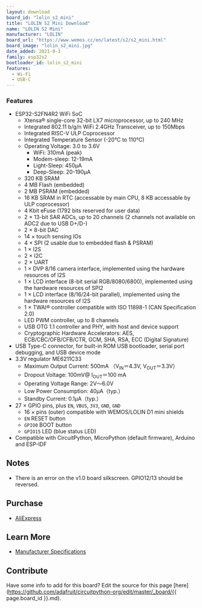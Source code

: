 ```yaml
---
layout: download
board_id: "lolin_s2_mini"
title: "LOLIN S2 Mini Download"
name: "LOLIN S2 Mini"
manufacturer: "LOLIN"
board_url: "https://www.wemos.cc/en/latest/s2/s2_mini.html"
board_image: "lolin_s2_mini.jpg"
date_added: 2021-9-3
family: esp32s2
bootloader_id: lolin_s2_mini
features:
  - Wi-Fi
  - USB-C
---
```


### Features

- ESP32-S2FN4R2 WiFi SoC
    - Xtensa® single-core 32-bit LX7 microprocessor, up to 240 MHz
    - Integrated 802.11 b/g/n WiFi 2.4GHz Transceiver, up to 150Mbps
    - Integrated RISC-V ULP Coprocessor
    - Integrated Temperature Sensor (-20°C to 110°C)
    - Operating Voltage: 3.0 to 3.6V
        - WiFi: 310mA (peak)
        - Modem-sleep: 12-19mA
        - Light-Sleep: 450µA
        - Deep-Sleep: 20-190µA
    - 320 KB SRAM
    - 4 MB Flash (embedded)
    - 2 MB PSRAM (embedded)
    - 16 KB SRAM in RTC (accessable by main CPU, 8 KB accessable by ULP coprocessor)
    - 4 Kbit eFuse (1792 bits reserved for user data)
    - 2 × 13-bit SAR ADCs, up to 20 channels (2 channels not available on ADC2 due to USB D+/D-)
    - 2 × 8-bit DAC
    - 14 × touch sensing IOs
    - 4 × SPI (2 usable due to embedded flash & PSRAM)
    - 1 × I2S
    - 2 × I2C
    - 2 × UART
    - 1 × DVP 8/16 camera interface, implemented using the hardware resources of I2S
    - 1 × LCD interface (8-bit serial RGB/8080/6800), implemented using the hardware resources of SPI2
    - 1 × LCD interface (8/16/24-bit parallel), implemented using the hardware resources of I2S
    - 1 × TWAI® controller compatible with ISO 11898-1 (CAN Specification 2.0)
    - LED PWM controller, up to 8 channels
    - USB OTG 1.1 controller and PHY, with host and device support
    - Cryptographic Hardware Accelerators: AES, ECB/CBC/OFB/CFB/CTR, GCM, SHA, RSA, ECC (Digital Signature)
- USB Type-C connector, for built-in ROM USB bootloader, serial port debugging, and USB device mode
- 3.3V regulator ME6211C33
    - Maximum Output Current: 500mA （V<sub>IN</sub>＝4.3V, V<sub>OUT</sub>＝3.3V）
    - Dropout Voltage: 100mV@ I<sub>OUT</sub>＝100 mA
    - Operating Voltage Range: 2V～6.0V
    - Low Power Consumption: 40µA（typ.）
    - Standby Current: 0.1µA（typ.）
- 27 × GPIO pins, plus `EN`, `VBUS`, `3V3`, `GND`, `GND`
    - 16 × pins (outer) compatible with WEMOS/LOLIN D1 mini shields
    - `EN` RESET button
    - `GPIO0` BOOT button
    - `GPIO15` LED (blue status LED)
- Compatible with CircuitPython, MicroPython (default firmware), Arduino and ESP-IDF

## Notes

- There is an error on the v1.0 board silkscreen. GPIO12/13 should be reversed.

## Purchase

* [AliExpress](https://www.aliexpress.com/item/1005003145192016.html)

## Learn More

* [Manufacturer Specifications](https://www.wemos.cc/en/latest/s2/s2_mini.html)

## Contribute

Have some info to add for this board? Edit the source for this page [here](https://github.com/adafruit/circuitpython-org/edit/master/_board/{{ page.board_id }}.md).
